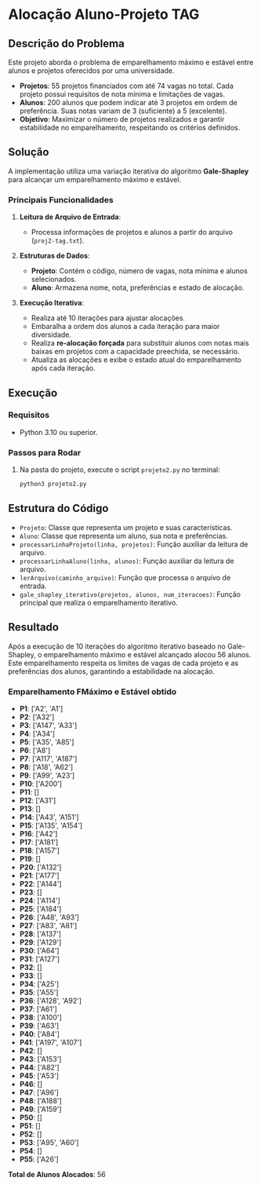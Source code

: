 # Alocação Aluno-Projeto TAG

## Descrição do Problema

Este projeto aborda o problema de emparelhamento máximo e estável entre alunos e projetos oferecidos por uma universidade. 

- **Projetos**: 55 projetos financiados com até 74 vagas no total. Cada projeto possui requisitos de nota mínima e limitações de vagas.
- **Alunos**: 200 alunos que podem indicar até 3 projetos em ordem de preferência. Suas notas variam de 3 (suficiente) a 5 (excelente).
- **Objetivo**: Maximizar o número de projetos realizados e garantir estabilidade no emparelhamento, respeitando os critérios definidos.

## Solução

A implementação utiliza uma variação iterativa do algoritmo **Gale-Shapley** para alcançar um emparelhamento máximo e estável.

### Principais Funcionalidades

1. **Leitura de Arquivo de Entrada**:
   - Processa informações de projetos e alunos a partir do arquivo (`proj2-tag.txt`).

2. **Estruturas de Dados**:
   - **Projeto**: Contém o código, número de vagas, nota mínima e alunos selecionados.
   - **Aluno**: Armazena nome, nota, preferências e estado de alocação.

3. **Execução Iterativa**:
   - Realiza até 10 iterações para ajustar alocações.
   - Embaralha a ordem dos alunos a cada iteração para maior diversidade.
   - Realiza **re-alocação forçada** para substituir alunos com notas mais baixas em projetos com a capacidade preechida, se necessário.
   - Atualiza as alocações e exibe o estado atual do emparelhamento após cada iteração.

## Execução

### Requisitos
- Python 3.10 ou superior.

### Passos para Rodar
1. Na pasta do projeto, execute o script `projeto2.py` no terminal:
   ```bash
   python3 projeto2.py
   ```

## Estrutura do Código
- `Projeto`: Classe que representa um projeto e suas características.
- `Aluno`: Classe que representa um aluno, sua nota e preferências.
- `processarLinhaProjeto(linha, projetos)`: Função auxiliar da leitura de arquivo.
- `processarLinhaAluno(linha, alunos)`: Função auxiliar da leitura de arquivo.
- `lerArquivo(caminho_arquivo)`: Função que processa o arquivo de entrada.
- `gale_shapley_iterativo(projetos, alunos, num_iteracoes)`: Função principal que realiza o emparelhamento iterativo.

## Resultado

Após a execução de 10 iterações do algoritmo iterativo baseado no Gale-Shapley, o emparelhamento máximo e estável alcançado alocou 56 alunos. Este emparelhamento respeita os limites de vagas de cada projeto e as preferências dos alunos, garantindo a estabilidade na alocação.

### Emparelhamento FMáximo e Estável obtido

- **P1**: ['A2', 'A1']  
- **P2**: ['A32']  
- **P3**: ['A147', 'A33']  
- **P4**: ['A34']  
- **P5**: ['A35', 'A85']  
- **P6**: ['A8']  
- **P7**: ['A117', 'A187']  
- **P8**: ['A18', 'A62']  
- **P9**: ['A99', 'A23']  
- **P10**: ['A200']  
- **P11**: []  
- **P12**: ['A31']  
- **P13**: []  
- **P14**: ['A43', 'A151']  
- **P15**: ['A135', 'A154']  
- **P16**: ['A42']  
- **P17**: ['A181']  
- **P18**: ['A157']  
- **P19**: []  
- **P20**: ['A132']  
- **P21**: ['A177']  
- **P22**: ['A144']  
- **P23**: []  
- **P24**: ['A114']  
- **P25**: ['A184']  
- **P26**: ['A48', 'A93']  
- **P27**: ['A83', 'A81']  
- **P28**: ['A137']  
- **P29**: ['A129']  
- **P30**: ['A64']  
- **P31**: ['A127']  
- **P32**: []  
- **P33**: []  
- **P34**: ['A25']  
- **P35**: ['A55']  
- **P36**: ['A128', 'A92']  
- **P37**: ['A61']  
- **P38**: ['A100']  
- **P39**: ['A63']  
- **P40**: ['A84']  
- **P41**: ['A197', 'A107']  
- **P42**: []  
- **P43**: ['A153']  
- **P44**: ['A82']  
- **P45**: ['A53']  
- **P46**: []  
- **P47**: ['A96']  
- **P48**: ['A188']  
- **P49**: ['A159']  
- **P50**: []  
- **P51**: []  
- **P52**: []  
- **P53**: ['A95', 'A60']  
- **P54**: []  
- **P55**: ['A26']  

**Total de Alunos Alocados**: 56  
